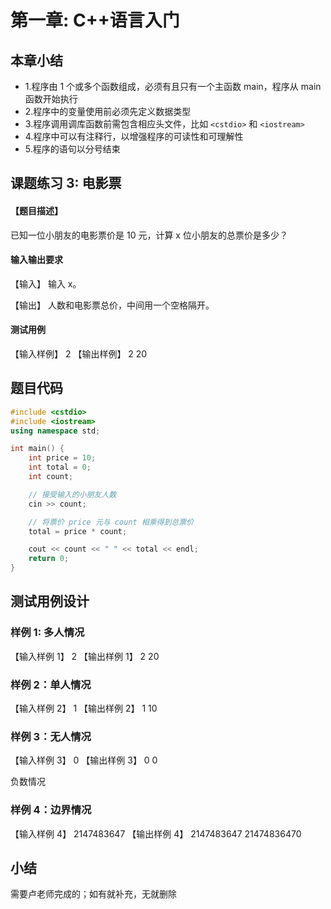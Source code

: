 # 第一章: C++语言入门

## 本章小结

- 1.程序由 1 个或多个函数组成，必须有且只有一个主函数 main，程序从 main 函数开始执行
- 2.程序中的变量使用前必须先定义数据类型
- 3.程序调用调库函数前需包含相应头文件，比如 `<cstdio>` 和 `<iostream>`
- 4.程序中可以有注释行，以增强程序的可读性和可理解性
- 5.程序的语句以分号结束

## 课题练习 3: 电影票

#### 【题目描述】

已知一位小朋友的电影票价是 10 元，计算 x 位小朋友的总票价是多少？

#### 输入输出要求

【输入】
输入 x。

【输出】
人数和电影票总价，中间用一个空格隔开。

#### 测试用例

【输入样例】
2
【输出样例】
2 20

## 题目代码

```c++
#include <cstdio>
#include <iostream>
using namespace std;

int main() {
    int price = 10;
    int total = 0;
    int count;

    // 接受输入的小朋友人数
    cin >> count;

    // 将票价 price 元与 count 相乘得到总票价
    total = price * count;

    cout << count << " " << total << endl;
    return 0;
}
```

## 测试用例设计

### 样例 1: 多人情况

【输入样例 1】
2
【输出样例 1】
2 20

### 样例 2：单人情况

【输入样例 2】
1
【输出样例 2】
1 10

### 样例 3：无人情况

【输入样例 3】
0
【输出样例 3】
0 0

负数情况

### 样例 4：边界情况

【输入样例 4】
2147483647
【输出样例 4】
2147483647 21474836470

## 小结

需要卢老师完成的；如有就补充，无就删除
